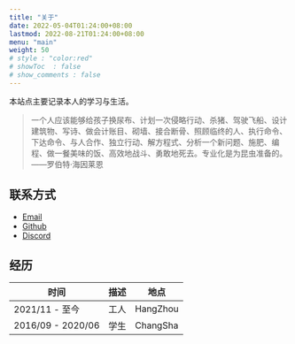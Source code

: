 ```yaml
---
title: "关于"
date: 2022-05-04T01:24:00+08:00
lastmod: 2022-08-21T01:24:00+08:00
menu: "main"
weight: 50
# style : "color:red"
# showToc  : false
# show_comments : false
---
```


本站点主要记录本人的学习与生活。

> 一个人应该能够给孩子换尿布、计划一次侵略行动、杀猪、驾驶飞船、设计建筑物、写诗、做会计账目、砌墙、接合断骨、照顾临终的人、执行命令、下达命令、与人合作、独立行动、解方程式、分析一个新问题、施肥、编程、做一餐美味的饭、高效地战斗、勇敢地死去。专业化是为昆虫准备的。——罗伯特·海因莱恩


## 联系方式

* [Email](mailto:bebtterthanme@gmail.com)
* [Github](https://github.com/N-index)
* [Discord](https://discord.com/users/jaufey#9797)

## 经历

|  时间|   描述 | 地点 |
| ----- | :----:  |------- |
| 2021/11 - 至今|    工人    | HangZhou |
| 2016/09 - 2020/06 | 学生      | ChangSha |



